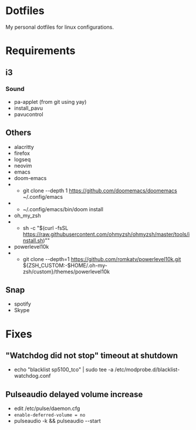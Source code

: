 # Dotfiles
My personal dotfiles for linux configurations.

# Requirements
## i3
### Sound
* pa-applet (from git using yay)
* install_pavu
* pavucontrol

## Others
* alacritty
* firefox
* logseq
* neovim
* emacs
* doom-emacs
* *  git clone --depth 1 https://github.com/doomemacs/doomemacs ~/.config/emacs
* *  ~/.config/emacs/bin/doom install
* oh_my_zsh
* * sh -c "$(curl -fsSL https://raw.githubusercontent.com/ohmyzsh/ohmyzsh/master/tools/install.sh)""
* powerlevel10k
* * git clone --depth=1 https://github.com/romkatv/powerlevel10k.git ${ZSH_CUSTOM:-$HOME/.oh-my-zsh/custom}/themes/powerlevel10k
## Snap
* spotify
* Skype 

# Fixes
## "Watchdog did not stop" timeout at shutdown
* echo "blacklist sp5100_tco" | sudo tee -a /etc/modprobe.d/blacklist-watchdog.conf
## Pulseaudio delayed volume increase
* edit /etc/pulse/daemon.cfg
* `enable-deferred-volume = no`
* pulseaudio -k && pulseaudio --start
